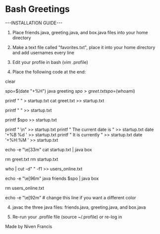 # Bash Greetings

---INSTALLATION GUIDE---

1. Place friends.java, greeting.java, and box.java files into your home directory

2. Make a text file called "favorites.txt", place it into your home directory and add usernames every line

2. Edit your profile in bash (vim .profile)

3. Place the following code at the end:

clear

spo=$(date "+%H")
java greeting $spo > greet.txt
spo=$(whoami)

printf " " > startup.txt
cat greet.txt >> startup.txt

printf " " >> startup.txt

printf $spo >> startup.txt

printf " \n" >> startup.txt
printf " The current date is " >> startup.txt
date '+%B %d ' >> startup.txt
printf " It is currently " >> startup.txt
date '+%H:%M ' >> startup.txt

echo -e "\e[33m"
cat startup.txt | java box

rm greet.txt
rm startup.txt

who | cut -d" " -f1 >> users_online.txt

echo -e "\e[96m"
java friends $spo | java box

rm users_online.txt

echo -e "\e[92m" # change this line if you want a different color
		
4. javac the three java files: friends.java, greeting.java, and box.java

5. Re-run your .profile file (source ~/.profile) or re-log in

Made by Niven Francis
